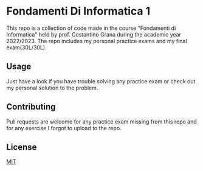 # Fondamenti Di Informatica 1

This repo is a collection of code made in the course "Fondamenti di Informatica" held by prof. Costantino Grana during the academic year 2022/2023. The repo includes my personal practice exams and my final exam(30L/30L).

## Usage

Just have a look if you have trouble solving any practice exam or check out my personal solution to the problem.

## Contributing

Pull requests are welcome for any practice exam missing from this repo and for any exercise I forgot to upload to the repo.

## License

[MIT](https://choosealicense.com/licenses/mit/)

